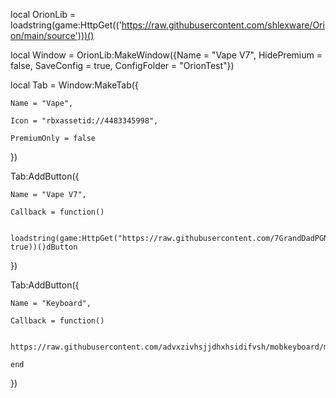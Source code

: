 local OrionLib = loadstring(game:HttpGet(('https://raw.githubusercontent.com/shlexware/Orion/main/source')))()

local Window = OrionLib:MakeWindow({Name = "Vape V7", HidePremium = false, SaveConfig = true, ConfigFolder = "OrionTest"})

local Tab = Window:MakeTab({

	Name = "Vape",

	Icon = "rbxassetid://4483345998",

	PremiumOnly = false

})

Tab:AddButton({

	Name = "Vape V7",

	Callback = function()

      		loadstring(game:HttpGet("https://raw.githubusercontent.com/7GrandDadPGN/VapeV4ForRoblox/main/NewMainScript.lua", true))()dButton    

})

Tab:AddButton({

	Name = "Keyboard",

	Callback = function()

      		https://raw.githubusercontent.com/advxzivhsjjdhxhsidifvsh/mobkeyboard/main/main.txt

  	end    

})
